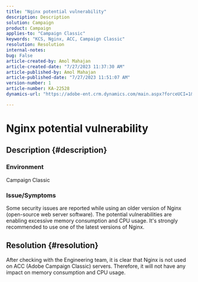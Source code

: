 ```yaml
---
title: "Nginx potential vulnerability"
description: Description
solution: Campaign
product: Campaign
applies-to: "Campaign Classic"
keywords: "KCS, Nginx, ACC, Campaign Classic"
resolution: Resolution
internal-notes: 
bug: False
article-created-by: Amol Mahajan
article-created-date: "7/27/2023 11:37:30 AM"
article-published-by: Amol Mahajan
article-published-date: "7/27/2023 11:51:07 AM"
version-number: 1
article-number: KA-22528
dynamics-url: "https://adobe-ent.crm.dynamics.com/main.aspx?forceUCI=1&pagetype=entityrecord&etn=knowledgearticle&id=2f24ebf6-712c-ee11-bdf4-6045bd006079"

---
```

# Nginx potential vulnerability

## Description {#description}


### <b>Environment</b>

Campaign Classic



### <b>Issue/Symptoms</b>

Some security issues are reported while using an older version of Nginx (open-source web server software). The potential vulnerabilities are enabling excessive memory consumption and CPU usage. It's strongly recommended to use one of the latest versions of Nginx.


## Resolution {#resolution}


After checking with the Engineering team, it is clear that Nginx is not used on ACC (Adobe Campaign Classic) servers. Therefore, it will not have any impact on memory consumption and CPU usage.


